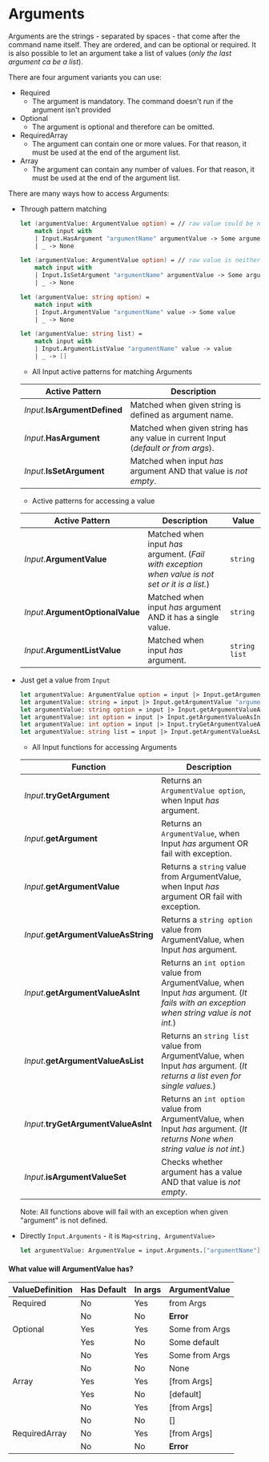 Arguments
=========

Arguments are the strings - separated by spaces - that come after the command name itself. They are ordered, and can be optional or required.
It is also possible to let an argument take a list of values (_only the last argument ca be a list_).

There are four argument variants you can use:

- Required
    - The argument is mandatory. The command doesn't run if the argument isn't provided
- Optional
    - The argument is optional and therefore can be omitted.
- RequiredArray
    - The argument can contain one or more values. For that reason, it must be used at the end of the argument list.
- Array
    - The argument can contain any number of values. For that reason, it must be used at the end of the argument list.

There are many ways how to access Arguments:

- Through pattern matching
    ```fs
    let (argumentValue: ArgumentValue option) = // raw value could be null or None or empty list
        match input with
        | Input.HasArgument "argumentName" argumentValue -> Some argumentValue
        | _ -> None

    let (argumentValue: ArgumentValue option) = // raw value is neither null nor None nor empty list
        match input with
        | Input.IsSetArgument "argumentName" argumentValue -> Some argumentValue
        | _ -> None

    let (argumentValue: string option) =
        match input with
        | Input.ArgumentValue "argumentName" value -> Some value
        | _ -> None

    let (argumentValue: string list) =
        match input with
        | Input.ArgumentListValue "argumentName" value -> value
        | _ -> []
    ```
    - All Input active patterns for matching Arguments

    | Active Pattern                | Description |
    | ---                           | ---         |
    | _Input_.**IsArgumentDefined** | Matched when given string is defined as argument name. |
    | _Input_.**HasArgument**       | Matched when given string has any value in current Input (_default or from args_). |
    | _Input_.**IsSetArgument**     | Matched when input _has_ argument AND that value is _not empty_. |

    - Active patterns for accessing a value

    | Active Pattern                    | Description | Value |
    | ---                               | ---         | ---   |
    | _Input_.**ArgumentValue**         | Matched when input _has_ argument. (_Fail with exception when value is not set or it is a list._) | `string` |
    | _Input_.**ArgumentOptionalValue** | Matched when input _has_ argument AND it has a single value. | `string` |
    | _Input_.**ArgumentListValue**     | Matched when input _has_ argument. | `string list` |

- Just get a value from `Input`
    ```fs
    let argumentValue: ArgumentValue option = input |> Input.getArgument "argumentName"
    let argumentValue: string = input |> Input.getArgumentValue "argumentName"    // or exception
    let argumentValue: string option = input |> Input.getArgumentValueAsString "argumentName"
    let argumentValue: int option = input |> Input.getArgumentValueAsInt "argumentName"   // or exception
    let argumentValue: int option = input |> Input.tryGetArgumentValueAsInt "argumentName"
    let argumentValue: string list = input |> Input.getArgumentValueAsList "argumentName"
    ```
    - All Input functions for accessing Arguments

    | Function                           | Description |
    | ---                                | ---         |
    | _Input_.**tryGetArgument**           | Returns an `ArgumentValue option`, when Input _has_ argument. |
    | _Input_.**getArgument**              | Returns an `ArgumentValue`, when Input _has_ argument OR fail with exception. |
    | _Input_.**getArgumentValue**         | Returns a `string` value from ArgumentValue, when Input _has_ argument OR fail with exception. |
    | _Input_.**getArgumentValueAsString** | Returns a `string option` value from ArgumentValue, when Input _has_ argument. |
    | _Input_.**getArgumentValueAsInt**    | Returns an `int option` value from ArgumentValue, when Input _has_ argument. (_It fails with an exception when string value is not int._) |
    | _Input_.**getArgumentValueAsList**   | Returns an `string list` value from ArgumentValue, when Input _has_ argument. (_It returns a list even for single values._) |
    | _Input_.**tryGetArgumentValueAsInt** | Returns an `int option` value from ArgumentValue, when Input _has_ argument. (_It returns None when string value is not int._) |
    | _Input_.**isArgumentValueSet**       | Checks whether argument has a value AND that value is _not empty_. |

    Note: All functions above will fail with an exception when given "argument" is not defined.

- Directly `Input.Arguments` - it is `Map<string, ArgumentValue>`
    ```fs
    let argumentValue: ArgumentValue = input.Arguments.["argumentName"] // or exception
    ```

#### What value will ArgumentValue has?

| ValueDefinition | Has Default | In args | ArgumentValue  |
| ---             | ---         | ---     | ---            |
| Required        | No          | Yes     | from Args      |
|                 | No          | No      | **Error**      |
| Optional        | Yes         | Yes     | Some from Args |
|                 | Yes         | No      | Some default   |
|                 | No          | Yes     | Some from Args |
|                 | No          | No      | None           |
| Array           | Yes         | Yes     | [from Args]    |
|                 | Yes         | No      | [default]      |
|                 | No          | Yes     | [from Args]    |
|                 | No          | No      | []             |
| RequiredArray   | No          | Yes     | [from Args]    |
|                 | No          | No      | **Error**      |
